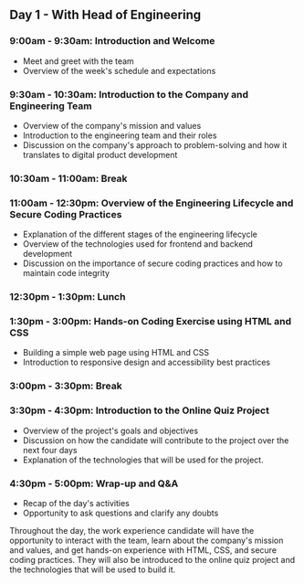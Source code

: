## Day 1 - With Head of Engineering

### 9:00am - 9:30am: Introduction and Welcome
- Meet and greet with the team
- Overview of the week's schedule and expectations

### 9:30am - 10:30am: Introduction to the Company and Engineering Team
- Overview of the company's mission and values
- Introduction to the engineering team and their roles
- Discussion on the company's approach to problem-solving and how it translates to digital product development

### 10:30am - 11:00am: Break

### 11:00am - 12:30pm: Overview of the Engineering Lifecycle and Secure Coding Practices
- Explanation of the different stages of the engineering lifecycle
- Overview of the technologies used for frontend and backend development
- Discussion on the importance of secure coding practices and how to maintain code integrity

### 12:30pm - 1:30pm: Lunch

### 1:30pm - 3:00pm: Hands-on Coding Exercise using HTML and CSS
- Building a simple web page using HTML and CSS
- Introduction to responsive design and accessibility best practices

### 3:00pm - 3:30pm: Break

### 3:30pm - 4:30pm: Introduction to the Online Quiz Project
- Overview of the project's goals and objectives
- Discussion on how the candidate will contribute to the project over the next four days
- Explanation of the technologies that will be used for the project.

### 4:30pm - 5:00pm: Wrap-up and Q&A
- Recap of the day's activities
- Opportunity to ask questions and clarify any doubts

Throughout the day, the work experience candidate will have the opportunity to interact with the team, learn about the company's mission and values, and get hands-on experience with HTML, CSS, and secure coding practices. They will also be introduced to the online quiz project and the technologies that will be used to build it.
